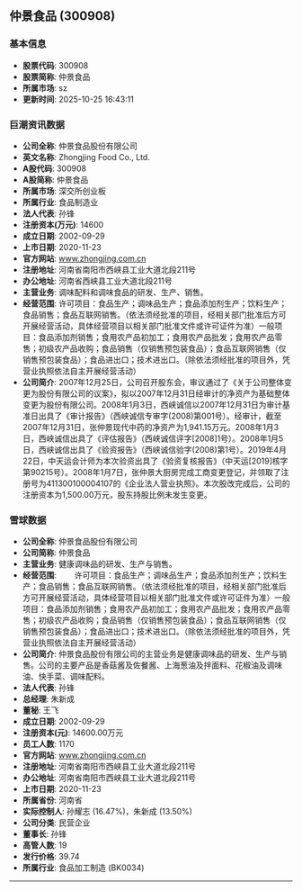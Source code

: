 ## 仲景食品 (300908)

### 基本信息

- **股票代码**: 300908
- **股票简称**: 仲景食品
- **所属市场**: sz
- **更新时间**: 2025-10-25 16:43:11

### 巨潮资讯数据

- **公司全称**: 仲景食品股份有限公司
- **英文名称**: Zhongjing Food Co., Ltd.
- **A股代码**: 300908
- **A股简称**: 仲景食品
- **所属市场**: 深交所创业板
- **所属行业**: 食品制造业
- **法人代表**: 孙锋
- **注册资本(万元)**: 14600
- **成立日期**: 2002-09-29
- **上市日期**: 2020-11-23
- **官方网站**: www.zhongjing.com.cn
- **注册地址**: 河南省南阳市西峡县工业大道北段211号
- **办公地址**: 河南省西峡县工业大道北段211号
- **主营业务**: 调味配料和调味食品的研发、生产、销售。
- **经营范围**: 许可项目：食品生产；调味品生产；食品添加剂生产；饮料生产；食品销售；食品互联网销售。（依法须经批准的项目，经相关部门批准后方可开展经营活动，具体经营项目以相关部门批准文件或许可证件为准）一般项目：食品添加剂销售；食用农产品初加工；食用农产品批发；食用农产品零售；初级农产品收购；食品销售（仅销售预包装食品）；食品互联网销售（仅销售预包装食品）；食品进出口；技术进出口。（除依法须经批准的项目外，凭营业执照依法自主开展经营活动）
- **公司简介**: 2007年12月25日，公司召开股东会，审议通过了《关于公司整体变更为股份有限公司的议案》，拟以2007年12月31日经审计的净资产为基础整体变更为股份有限公司。2008年1月3日，西峡诚信以2007年12月31日为审计基准日出具了《审计报告》（西峡诚信专审字(2008)第001号）。经审计，截至2007年12月31日，张仲景现代中药的净资产为1,941.15万元。2008年1月3日，西峡诚信出具了《评估报告》（西峡诚信评字[2008]1号）。2008年1月5日，西峡诚信出具了《验资报告》（西峡诚信验字(2008)第1号）。2019年4月22日，中天运会计师为本次验资出具了《验资复核报告》（中天运[2019]核字第90215号）。2008年1月7日，张仲景大厨房完成工商变更登记，并领取了注册号为411300100004107的《企业法人营业执照》。本次股改完成后，公司的注册资本为1,500.00万元，股东持股比例未发生变更。

### 雪球数据

- **公司全称**: 仲景食品股份有限公司
- **公司简称**: 仲景食品
- **主营业务**: 健康调味品的研发、生产与销售。
- **经营范围**: 　　许可项目：食品生产；调味品生产；食品添加剂生产；饮料生产；食品销售；食品互联网销售。（依法须经批准的项目，经相关部门批准后方可开展经营活动，具体经营项目以相关部门批准文件或许可证件为准）一般项目：食品添加剂销售；食用农产品初加工；食用农产品批发；食用农产品零售；初级农产品收购；食品销售（仅销售预包装食品）；食品互联网销售（仅销售预包装食品）；食品进出口；技术进出口。（除依法须经批准的项目外，凭营业执照依法自主开展经营活动）
- **公司简介**: 仲景食品股份有限公司的主营业务是健康调味品的研发、生产与销售。公司的主要产品是香菇酱及佐餐酱、上海葱油及拌面料、花椒油及调味油、快手菜、调味配料。
- **法人代表**: 孙锋
- **总经理**: 朱新成
- **董秘**: 王飞
- **成立日期**: 2002-09-29
- **注册资本(元)**: 14600.00万元
- **员工人数**: 1170
- **官方网站**: www.zhongjing.com.cn
- **注册地址**: 河南省南阳市西峡县工业大道北段211号
- **办公地址**: 河南省南阳市西峡县工业大道北段211号
- **上市日期**: 2020-11-23
- **所属省份**: 河南省
- **实际控制人**: 孙耀志 (16.47%)，朱新成 (13.50%)
- **公司分类**: 民营企业
- **董事长**: 孙锋
- **高管人数**: 19
- **发行价格**: 39.74
- **所属行业**: 食品加工制造 (BK0034)

---